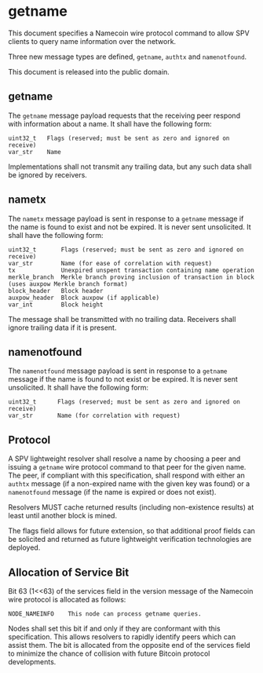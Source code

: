 getname
=======

This document specifies a Namecoin wire protocol command to allow SPV clients
to query name information over the network.

Three new message types are defined, `getname`, `authtx` and `namenotfound`.

This document is released into the public domain.

getname
-------

The `getname` message payload requests that the receiving peer respond with
information about a name. It shall have the following form:

    uint32_t   Flags (reserved; must be sent as zero and ignored on receive)
    var_str    Name

Implementations shall not transmit any trailing data, but any such data shall
be ignored by receivers.

nametx
------

The `nametx` message payload is sent in response to a `getname` message if the
name is found to exist and not be expired. It is never sent unsolicited. It
shall have the following form:

    uint32_t       Flags (reserved; must be sent as zero and ignored on receive)
    var_str        Name (for ease of correlation with request)
    tx             Unexpired unspent transaction containing name operation
    merkle_branch  Merkle branch proving inclusion of transaction in block (uses auxpow Merkle branch format)
    block_header   Block header
    auxpow_header  Block auxpow (if applicable)
    var_int        Block height

The message shall be transmitted with no trailing data. Receivers shall ignore
trailing data if it is present.

namenotfound
------------

The `namenotfound` message payload is sent in response to a `getname` message
if the name is found to not exist or be expired. It is never sent unsolicited.
It shall have the following form:

    uint32_t      Flags (reserved; must be sent as zero and ignored on receive)
    var_str       Name (for correlation with request)

Protocol
--------

A SPV lightweight resolver shall resolve a name by choosing a peer and issuing
a `getname` wire protocol command to that peer for the given name. The peer, if
compliant with this specification, shall respond with either an `authtx`
message (if a non-expired name with the given key was found) or a
`namenotfound` message (if the name is expired or does not exist).

Resolvers MUST cache returned results (including non-existence results) at
least until another block is mined.

The flags field allows for future extension, so that additional proof fields
can be solicited and returned as future lightweight verification technologies
are deployed.

Allocation of Service Bit
-------------------------
Bit 63 (1<<63) of the services field in the version message of the Namecoin
wire protocol is allocated as follows:

    NODE_NAMEINFO    This node can process getname queries.

Nodes shall set this bit if and only if they are conformant with this
specification. This allows resolvers to rapidly identify peers which can assist
them. The bit is allocated from the opposite end of the services field to
minimize the chance of collision with future Bitcoin protocol developments.

